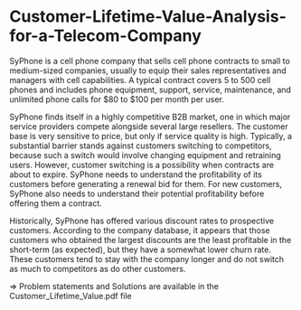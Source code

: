 # Customer-Lifetime-Value-Analysis-for-a-Telecom-Company

SyPhone is a cell phone company that sells cell phone contracts to small to medium-sized companies, usually to equip their sales representatives and managers with cell capabilities. A typical contract covers 5 to 500 cell phones and includes phone equipment, support, service, maintenance, and unlimited phone calls for $80 to $100 per month per user.

SyPhone finds itself in a highly competitive B2B market, one in which major service providers compete alongside several large resellers. The customer base is very sensitive to price, but only if service quality is high. Typically, a substantial barrier stands against customers switching to competitors, because such a switch would involve changing equipment and retraining users. However, customer switching is a possibility when contracts are about to expire. SyPhone needs to understand the profitability of its customers before generating a renewal bid for them. For new customers, SyPhone also needs to understand their potential profitability before offering them a contract.

Historically, SyPhone has offered various discount rates to prospective customers. According to the company database, it appears that those customers who obtained the largest discounts are the least profitable in the short-term (as expected), but they have a somewhat lower churn rate. These customers tend to stay with the company longer and do not switch as much to competitors as do other customers.

=> Problem statements and Solutions are available in the Customer_Lifetime_Value.pdf file
